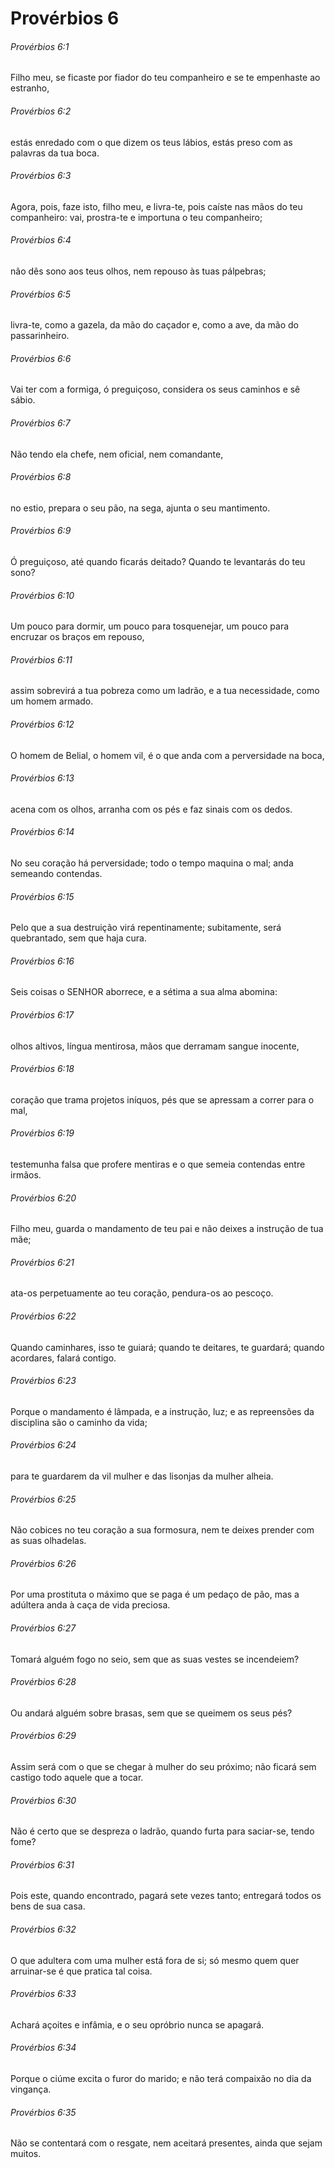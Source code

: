 # Provérbios 6

###### Provérbios 6:1

Filho meu, se ficaste por fiador do teu companheiro e se te empenhaste ao estranho,

###### Provérbios 6:2

estás enredado com o que dizem os teus lábios, estás preso com as palavras da tua boca.

###### Provérbios 6:3

Agora, pois, faze isto, filho meu, e livra-te, pois caíste nas mãos do teu companheiro: vai, prostra-te e importuna o teu companheiro;

###### Provérbios 6:4

não dês sono aos teus olhos, nem repouso às tuas pálpebras;

###### Provérbios 6:5

livra-te, como a gazela, da mão do caçador e, como a ave, da mão do passarinheiro.

###### Provérbios 6:6

Vai ter com a formiga, ó preguiçoso, considera os seus caminhos e sê sábio.

###### Provérbios 6:7

Não tendo ela chefe, nem oficial, nem comandante,

###### Provérbios 6:8

no estio, prepara o seu pão, na sega, ajunta o seu mantimento.

###### Provérbios 6:9

Ó preguiçoso, até quando ficarás deitado? Quando te levantarás do teu sono?

###### Provérbios 6:10

Um pouco para dormir, um pouco para tosquenejar, um pouco para encruzar os braços em repouso,

###### Provérbios 6:11

assim sobrevirá a tua pobreza como um ladrão, e a tua necessidade, como um homem armado.

###### Provérbios 6:12

O homem de Belial, o homem vil, é o que anda com a perversidade na boca,

###### Provérbios 6:13

acena com os olhos, arranha com os pés e faz sinais com os dedos.

###### Provérbios 6:14

No seu coração há perversidade; todo o tempo maquina o mal; anda semeando contendas.

###### Provérbios 6:15

Pelo que a sua destruição virá repentinamente; subitamente, será quebrantado, sem que haja cura.

###### Provérbios 6:16

Seis coisas o SENHOR aborrece, e a sétima a sua alma abomina:

###### Provérbios 6:17

olhos altivos, língua mentirosa, mãos que derramam sangue inocente,

###### Provérbios 6:18

coração que trama projetos iníquos, pés que se apressam a correr para o mal,

###### Provérbios 6:19

testemunha falsa que profere mentiras e o que semeia contendas entre irmãos.

###### Provérbios 6:20

Filho meu, guarda o mandamento de teu pai e não deixes a instrução de tua mãe;

###### Provérbios 6:21

ata-os perpetuamente ao teu coração, pendura-os ao pescoço.

###### Provérbios 6:22

Quando caminhares, isso te guiará; quando te deitares, te guardará; quando acordares, falará contigo.

###### Provérbios 6:23

Porque o mandamento é lâmpada, e a instrução, luz; e as repreensões da disciplina são o caminho da vida;

###### Provérbios 6:24

para te guardarem da vil mulher e das lisonjas da mulher alheia.

###### Provérbios 6:25

Não cobices no teu coração a sua formosura, nem te deixes prender com as suas olhadelas.

###### Provérbios 6:26

Por uma prostituta o máximo que se paga é um pedaço de pão, mas a adúltera anda à caça de vida preciosa.

###### Provérbios 6:27

Tomará alguém fogo no seio, sem que as suas vestes se incendeiem?

###### Provérbios 6:28

Ou andará alguém sobre brasas, sem que se queimem os seus pés?

###### Provérbios 6:29

Assim será com o que se chegar à mulher do seu próximo; não ficará sem castigo todo aquele que a tocar.

###### Provérbios 6:30

Não é certo que se despreza o ladrão, quando furta para saciar-se, tendo fome?

###### Provérbios 6:31

Pois este, quando encontrado, pagará sete vezes tanto; entregará todos os bens de sua casa.

###### Provérbios 6:32

O que adultera com uma mulher está fora de si; só mesmo quem quer arruinar-se é que pratica tal coisa.

###### Provérbios 6:33

Achará açoites e infâmia, e o seu opróbrio nunca se apagará.

###### Provérbios 6:34

Porque o ciúme excita o furor do marido; e não terá compaixão no dia da vingança.

###### Provérbios 6:35

Não se contentará com o resgate, nem aceitará presentes, ainda que sejam muitos.

